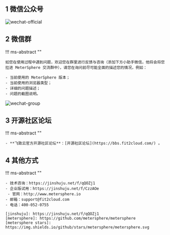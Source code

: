 ## 1 微信公众号

![wechat-official](../img/wechat-official.jpg)

## 2 微信群
!!! ms-abstract ""

    如您在使用过程中遇到问题，欢迎您在群里进行反馈与咨询（添加下方小助手微信，他将会将您拉进 MeterSphere 交流群中），请您在询问前尽可能全面的描述您的情况，例如：

    - 当前使用的 MeterSphere 版本；
    - 当前使用的浏览器类型；
    - 详细的问题描述；
    - 问题的截图说明。

![wechat-group](../img/wechat-group.png)

## 3 开源社区论坛
!!! ms-abstract ""

    - **飞致云官方开源社区论坛**：[开源社区论坛](https://bbs.fit2cloud.com/) 。

## 4 其他方式
!!! ms-abstract ""

    - 技术咨询：https://jinshuju.net/f/qQOZj1
    - 企业版试用：https://jinshuju.net/f/CzzAOe
     - 官网：http://www.metersphere.io
    - 邮箱：support@fit2cloud.com
    - 电话：400-052-0755

    [jinshuju]: https://jinshuju.net/f/qQOZj1
    [metersphere]: https://github.com/metersphere/metersphere
    [metersphere stars]: https://img.shields.io/github/stars/metersphere/metersphere.svg
